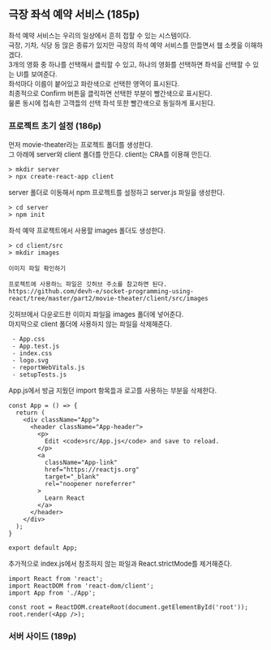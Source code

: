 ## 극장 좌석 예약 서비스 (185p)

<font size=2>좌석 예약 서비스는 우리의 일상에서 흔히 접할 수 있는 시스템이다.</font><br />
<font size=2>극장, 기차, 식당 등 많은 종류가 있지만 극장의 좌석 예약 서비스를 만들면서 웹 소켓을 이해하겠다.</font><br />
<font size=2>3개의 영화 중 하나를 선택해서 클릭할 수 있고, 하나의 영화를 선택하면 좌석을 선택할 수 있는 UI를 보여준다.</font><br />
<font size=2>좌석마다 이름이 붙어있고 파란색으로 선택한 영역이 표시된다.</font><br />
<font size=2>최종적으로 Confirm 버튼을 클릭하면 선택한 부분이 빨간색으로 표시된다.</font><br />
<font size=2>물론 동시에 접속한 고객들의 선택 좌석 또한 빨간색으로 동일하게 표시된다.</font><br />

### 프로젝트 초기 설정 (186p)

<font size=2>먼저 movie-theater라는 프로젝트 폴더를 생성한다.</font><br />
<font size=2>그 아래에 server와 client 폴더를 만든다. client는 CRA를 이용해 만든다.</font><br />

```
> mkdir server
> npx create-react-app client
```

<font size=2>server 폴더로 이동해서 npm 프로젝트를 설정하고 server.js 파일을 생성한다.</font><br />

```
> cd server
> npm init
```

<font size=2>좌석 예약 프로젝트에서 사용할 images 폴더도 생성한다.</font><br />

```
> cd client/src
> mkdir images
```

```
이미지 파일 확인하기

프로젝트에 사용하느 파일은 깃허브 주소를 참고하면 된다.
https://github.com/devh-e/socket-programming-using-react/tree/master/part2/movie-theater/client/src/images
```

<font size=2>깃허브에서 다운로드한 이미지 파일을 images 폴더에 넣어준다.</font><br />
<font size=2>마지막으로 client 폴더에 사용하지 않는 파일을 삭제해준다.</font><br />

```
 - App.css
 - App.test.js
 - index.css
 - logo.svg
 - reportWebVitals.js
 - setupTests.js
```

<font size=2>App.js에서 방금 지웠던 import 항목들과 로고를 사용하는 부분을 삭제한다.</font><br />

```
const App = () => {
  return (
    <div className="App">
      <header className="App-header">
        <p>
          Edit <code>src/App.js</code> and save to reload.
        </p>
        <a
          className="App-link"
          href="https://reactjs.org"
          target="_blank"
          rel="noopener noreferrer"
        >
          Learn React
        </a>
      </header>
    </div>
  );
}

export default App;
```

<font size=2>추가적으로 index.js에서 참조하지 않는 파일과 React.strictMode를 제거해준다.</font><br />

```
import React from 'react';
import ReactDOM from 'react-dom/client';
import App from './App';

const root = ReactDOM.createRoot(document.getElementById('root'));
root.render(<App />);
```

### 서버 사이드 (189p)

<font size=2></font><br />
<font size=2></font><br />